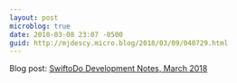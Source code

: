```yaml
---
layout: post
microblog: true
date: 2018-03-08 23:07 -0500
guid: http://mjdescy.micro.blog/2018/03/09/040729.html
---
```

Blog post: [SwiftoDo Development Notes, March 2018](https://mjdescy.me/2018/03/09/swiftodo-development-notes-march-2018/)
